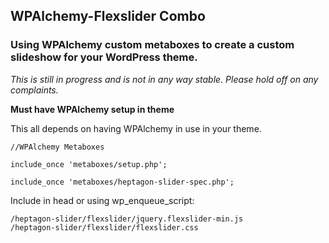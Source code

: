
## WPAlchemy-Flexslider Combo

### Using WPAlchemy custom metaboxes to create a custom slideshow for your WordPress theme.

*This is still in progress and is not in any way stable. Please hold off on any complaints.*

**Must have WPAlchemy setup in theme**

This all depends on having WPAlchemy in use in your theme. 


	//WPAlchemy Metaboxes

	include_once 'metaboxes/setup.php';

	include_once 'metaboxes/heptagon-slider-spec.php';




Include in head or using wp_enqueue_script:

	/heptagon-slider/flexslider/jquery.flexslider-min.js
	/heptagon-slider/flexslider/flexslider.css

